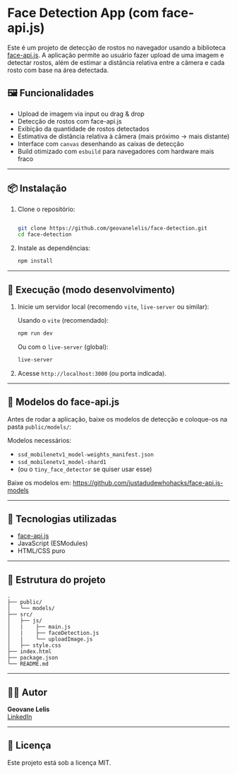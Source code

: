 # Face Detection App (com face-api.js)

Este é um projeto de detecção de rostos no navegador usando a biblioteca [face-api.js](https://github.com/justadudewhohacks/face-api.js). A aplicação permite ao usuário fazer upload de uma imagem e detectar rostos, além de estimar a distância relativa entre a câmera e cada rosto com base na área detectada.

## 🖼️ Funcionalidades

- Upload de imagem via input ou drag & drop
- Detecção de rostos com face-api.js
- Exibição da quantidade de rostos detectados
- Estimativa de distância relativa à câmera (mais próximo → mais distante)
- Interface com `canvas` desenhando as caixas de detecção
- Build otimizado com `esbuild` para navegadores com hardware mais fraco

---

## 📦 Instalação

1. Clone o repositório:

   ```bash

   git clone https://github.com/geovanelelis/face-detection.git
   cd face-detection
   ```

2. Instale as dependências:
   ```bash
   npm install
   ```

---

## 🚀 Execução (modo desenvolvimento)

1. Inicie um servidor local (recomendo `vite`, `live-server` ou similar):

   Usando o `vite` (recomendado):

   ```bash
   npm run dev
   ```

   Ou com o `live-server` (global):

   ```bash
   live-server
   ```

2. Acesse `http://localhost:3000` (ou porta indicada).

---

## 🧠 Modelos do face-api.js

Antes de rodar a aplicação, baixe os modelos de detecção e coloque-os na pasta `public/models/`:

Modelos necessários:

- `ssd_mobilenetv1_model-weights_manifest.json`
- `ssd_mobilenetv1_model-shard1`
- (ou o `tiny_face_detector` se quiser usar esse)

Baixe os modelos em: https://github.com/justadudewhohacks/face-api.js-models

---

## 🧪 Tecnologias utilizadas

- [face-api.js](https://github.com/justadudewhohacks/face-api.js)
- JavaScript (ESModules)
- HTML/CSS puro

---

## 📁 Estrutura do projeto

```
.
├── public/
│   └── models/
├── src/
│   ├── js/
│   |    ├── main.js
│   |    ├── faceDetection.js
│   |    └── uploadImage.js
│   ├── style.css
├── index.html
├── package.json
└── README.md
```

---

## 👨‍💻 Autor

**Geovane Lelis**  
[LinkedIn](https://www.linkedin.com/in/geovanelelis/)

---

## 📄 Licença

Este projeto está sob a licença MIT.

